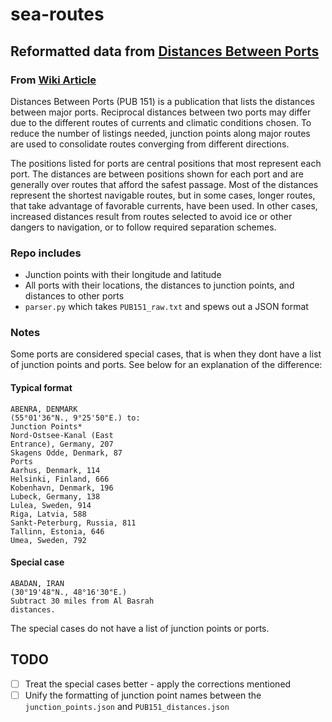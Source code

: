 sea-routes
==========

## Reformatted data from [Distances Between Ports](https://maddenmaritime.files.wordpress.com/2015/01/pub151-distances-btw-ports.pdf)

### From [Wiki Article](https://en.wikipedia.org/wiki/Distances_Between_Ports)
Distances Between Ports (PUB 151) is a publication that lists the distances between major ports. Reciprocal distances between two ports may differ due to the different routes of currents and climatic conditions chosen. To reduce the number of listings needed, junction points along major routes are used to consolidate routes converging from different directions.

The positions listed for ports are central positions that most represent each port. The distances are between positions shown for each port and are generally over routes that afford the safest passage. Most of the distances represent the shortest navigable routes, but in some cases, longer routes, that take advantage of favorable currents, have been used. In other cases, increased distances result from routes selected to avoid ice or other dangers to navigation, or to follow required separation schemes.

### Repo includes
* Junction points with their longitude and latitude
* All ports with their locations, the distances to junction points, and distances to other ports
* `parser.py` which takes `PUB151_raw.txt` and spews out a JSON format

### Notes
Some ports are considered special cases, that is when they dont have a list of junction points and ports. See below for an explanation of the difference:

#### Typical format

```
ABENRA, DENMARK
(55°01'36"N., 9°25'50"E.) to:
Junction Points*
Nord-Ostsee-Kanal (East
Entrance), Germany, 207
Skagens Odde, Denmark, 87
Ports
Aarhus, Denmark, 114
Helsinki, Finland, 666
Kobenhavn, Denmark, 196
Lubeck, Germany, 138
Lulea, Sweden, 914
Riga, Latvia, 588
Sankt-Peterburg, Russia, 811
Tallinn, Estonia, 646
Umea, Sweden, 792
```
#### Special case
```
ABADAN, IRAN
(30°19'48"N., 48°16'30"E.)
Subtract 30 miles from Al Basrah
distances.
```

The special cases do not have a list of junction points or ports.

## TODO
- [ ] Treat the special cases better - apply the corrections mentioned
- [ ] Unify the formatting of junction point names between the `junction_points.json` and `PUB151_distances.json`
